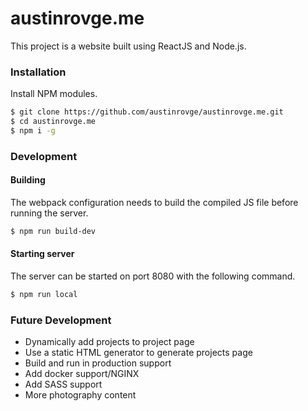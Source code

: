 # austinrovge.me
This project is a website built using ReactJS and Node.js.

### Installation
Install NPM modules.

``` bash
$ git clone https://github.com/austinrovge/austinrovge.me.git
$ cd austinrovge.me
$ npm i -g
```

### Development
#### Building

The webpack configuration needs to build the compiled JS file before running the server.
``` bash
$ npm run build-dev
```

#### Starting server

The server can be started on port 8080 with the following command.
``` bash
$ npm run local
```

### Future Development
* Dynamically add projects to project page
* Use a static HTML generator to generate projects page
* Build and run in production support
* Add docker support/NGINX
* Add SASS support
* More photography content
